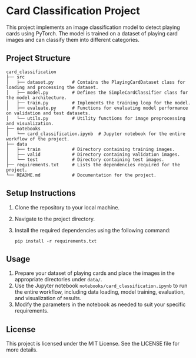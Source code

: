 # Card Classification Project

This project implements an image classification model to detect playing cards using PyTorch. The model is trained on a dataset of playing card images and can classify them into different categories.

## Project Structure

```
card_classification
├── src
│   ├── dataset.py       # Contains the PlayingCardDataset class for loading and processing the dataset.
│   ├── model.py         # Defines the SimpleCardClassifier class for the model architecture.
│   ├── train.py         # Implements the training loop for the model.
│   ├── evaluate.py      # Functions for evaluating model performance on validation and test datasets.
│   └── utils.py         # Utility functions for image preprocessing and visualization.
├── notebooks
│   └── card_classification.ipynb  # Jupyter notebook for the entire workflow of the project.
├── data
│   ├── train            # Directory containing training images.
│   ├── valid            # Directory containing validation images.
│   └── test             # Directory containing test images.
├── requirements.txt     # Lists the dependencies required for the project.
└── README.md            # Documentation for the project.
```

## Setup Instructions

1. Clone the repository to your local machine.
2. Navigate to the project directory.
3. Install the required dependencies using the following command:

   ```
   pip install -r requirements.txt
   ```

## Usage

1. Prepare your dataset of playing cards and place the images in the appropriate directories under `data/`.
2. Use the Jupyter notebook `notebooks/card_classification.ipynb` to run the entire workflow, including data loading, model training, evaluation, and visualization of results.
3. Modify the parameters in the notebook as needed to suit your specific requirements.

## License

This project is licensed under the MIT License. See the LICENSE file for more details.


